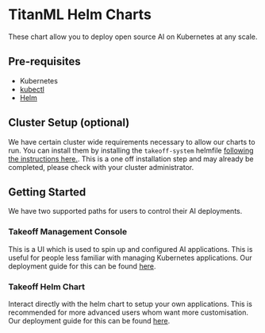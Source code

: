 # TitanML Helm Charts

These chart allow you to deploy open source AI on Kubernetes at any scale.

## Pre-requisites

* Kubernetes 
* [kubectl](https://kubernetes.io/docs/reference/kubectl/kubectl/)
* [Helm](https://helm.sh/docs/intro/install/)

## Cluster Setup (optional)

We have certain cluster wide requirements necessary to allow our charts to run. You can install them by installing the `takeoff-system` helmfile [following the instructions here.](takeoff-system/README.md). This is a one off installation step and may already be completed, please check with your cluster administrator.

## Getting Started

We have two supported paths for users to control their AI deployments.

### Takeoff Management Console

This is a UI which is used to spin up and configured AI applications. This is useful for people less familiar with managing Kubernetes applications. Our deployment guide for this can be found [here](charts/takeoff/README.md).

### Takeoff Helm Chart

Interact directly with the helm chart to setup your own applications. This is recommended for more advanced users whom want more customisation. Our deployment guide for this can be found [here](charts/takeoff-console/README.md).
